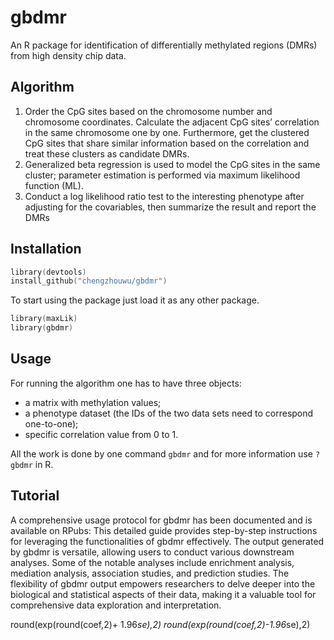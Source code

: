 gbdmr 
=======

An R package for identification of differentially methylated regions (DMRs) from high density chip data. 

Algorithm
--------
1. Order the CpG sites based on the chromosome number
and chromosome coordinates. Calculate the adjacent CpG sites’
correlation in the same chromosome one by one. Furthermore,
get the clustered CpG sites that share similar information based
on the correlation and treat these clusters as candidate DMRs.
2. Generalized beta regression is used to model the CpG
sites in the same cluster; parameter estimation is performed
via maximum likelihood function (ML).
3. Conduct a log likelihood ratio test to the interesting
phenotype after adjusting for the covariables, then summarize
the result and report the DMRs

Installation
------------

```s
library(devtools)
install_github("chengzhouwu/gbdmr")
```
To start using the package just load it as any other package.

```s
library(maxLik)
library(gbdmr)
```

Usage
-----
For running the algorithm one has to have three objects:

* a matrix with methylation values;
* a phenotype dataset (the IDs of the two data sets need to correspond one-to-one); 
* specific correlation value from 0 to 1.  

All the work is done by one command `gbdmr` and for more information use `?gbdmr` in R.

Tutorial
-------
A comprehensive usage protocol for gbdmr has been documented and is available on RPubs: 
This detailed guide provides step-by-step instructions for leveraging the functionalities of gbdmr effectively.
The output generated by gbdmr is versatile, allowing users to conduct various downstream analyses. Some of the notable analyses include enrichment analysis, mediation analysis, association studies, and prediction studies. The flexibility of gbdmr output empowers researchers to delve deeper into the biological and statistical aspects of their data, making it a valuable tool for comprehensive data exploration and interpretation.


round(exp(round(coef,2)+ 1.96*se),2)
round(exp(round(coef,2)-1.96*se),2)
```


